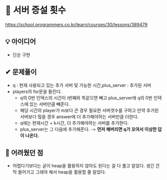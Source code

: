 # 🔎 서버 증설 횟수

https://school.programmers.co.kr/learn/courses/30/lessons/389479

## 💡 아이디어

- 단순 구현

## ✔ 문제풀이

- q : 현재 사용되고 있는 추가 서버 및 가능한 시간,plus_server : 추가된 서버
- players의 for문을 돌린다.
  - q의 0번 인덱스의 시간이 i번째와 똑같으면 빼고 plus_server에 q의 0번 인덱스에 있는 서버만큼 빼준다.
  - 해당 시간의 player가 m보다 큰 경우 필요한 서버갯수를 구하고 만약 추가된 서버보다 많을 경우 answer에 더 추가해야하는 서버만큼 더한다.
  - q에는 현재시간 + k시간, 더 추가해야하는 서버를 추가한다.
  - plus_server는 그 다음에 추가해준다. -> **먼저 해버리면 q가 꼬여서 이상한 답이 나온다.**

## 🤕 어려웠던 점

- 어렵다기보다는 굳이 heap을 활용하지 않아도 된다는 걸 다 풀고 알았다. 생긴 건 막 들어가고 그래야 해서 heap을 활용할 줄 알았다.
